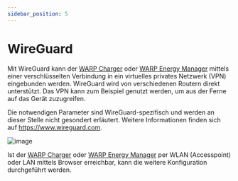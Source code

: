 ```yaml
---
sidebar_position: 5
---
```



# WireGuard

Mit WireGuard kann der [WARP Charger](/docs/warp_charger/introduction) oder [WARP Energy Manager](/docs/warp_energy_manager/introduction) mittels einer verschlüsselten Verbindung
in ein virtuelles privates Netzwerk (VPN) eingebunden werden. WireGuard
wird von verschiedenen Routern direkt unterstützt. Das VPN kann zum
Beispiel genutzt werden, um aus der Ferne auf das Gerät zuzugreifen.

Die notwendigen Parameter sind WireGuard-spezifisch und werden an dieser
Stelle nicht gesondert erläutert. Weitere Informationen finden sich auf
https://www.wireguard.com.

![image](/img/webinterface/network/warp-wireguard.png)

Ist der [WARP Charger](/docs/warp_charger/introduction) oder [WARP Energy Manager](/docs/warp_energy_manager/introduction) per WLAN (Accesspoint) oder LAN mittels Browser
erreichbar, kann die weitere Konfiguration durchgeführt werden. 
